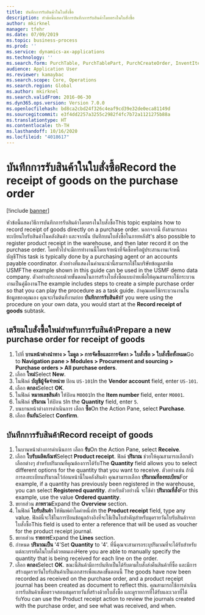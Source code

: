```yaml
---
title: บันทึกการรับสินค้าในใบสั่งซื้อ
description: หัวข้อนี้แสดงวิธีการบันทึกการรับสินค้าโดยตรงในใบสั่งซื้อ
author: mkirknel
manager: tfehr
ms.date: 07/09/2019
ms.topic: business-process
ms.prod: ''
ms.service: dynamics-ax-applications
ms.technology: ''
ms.search.form: PurchTable, PurchTablePart, PurchCreateOrder, InventItemIdLookupPurchase, PurchEditLines
audience: Application User
ms.reviewer: kamaybac
ms.search.scope: Core, Operations
ms.search.region: Global
ms.author: mkirknel
ms.search.validFrom: 2016-06-30
ms.dyn365.ops.version: Version 7.0.0
ms.openlocfilehash: bd8ca2cbd24f326c4eaf9cd39e32de0eca81149d
ms.sourcegitcommit: e3f4dd2257a3255c2982f4fc7b72a1121275b88a
ms.translationtype: HT
ms.contentlocale: th-TH
ms.lasthandoff: 10/16/2020
ms.locfileid: "4018617"
---
```

# <a name="record-the-receipt-of-goods-on-the-purchase-order"></a><span data-ttu-id="80e0f-103">บันทึกการรับสินค้าในใบสั่งซื้อ</span><span class="sxs-lookup"><span data-stu-id="80e0f-103">Record the receipt of goods on the purchase order</span></span>

[!include [banner](../../includes/banner.md)]

<span data-ttu-id="80e0f-104">หัวข้อนี้แสดงวิธีการบันทึกการรับสินค้าโดยตรงในใบสั่งซื้อ</span><span class="sxs-lookup"><span data-stu-id="80e0f-104">This topic explains how to record receipt of goods directly on a purchase order.</span></span> <span data-ttu-id="80e0f-105">นอกจากนี้ ยังสามารถลงทะเบียนใบรับสินค้าในคลังสินค้า และจากนั้น บันทึกบนใบสั่งซื้อในภายหลัง</span><span class="sxs-lookup"><span data-stu-id="80e0f-105">It's also possible to register product receipt in the warehouse, and then later record it on the purchase order.</span></span> <span data-ttu-id="80e0f-106">โดยทั่วไปจะมีการทำงานนี้โดยเจ้าหน้าที่จัดซื้อหรือผู้ประสานงานเจ้าหนี้บัญชี</span><span class="sxs-lookup"><span data-stu-id="80e0f-106">This task is typically done by a purchasing agent or an accounts payable coordinator.</span></span> <span data-ttu-id="80e0f-107">ตัวอย่างที่แสดงในคำแนะนำนี้สามารถใช้ในบริษัทข้อมูลสาธิต USMF</span><span class="sxs-lookup"><span data-stu-id="80e0f-107">The example shown in this guide can be used in the USMF demo data company.</span></span> <span data-ttu-id="80e0f-108">ตัวอย่างประกอบด้วยขั้นตอนในการสร้างใบสั่งซื้อแบบง่ายเพื่อให้คุณสามารถใช้กระบวนงานเป็นคู่มืองาน</span><span class="sxs-lookup"><span data-stu-id="80e0f-108">The example includes steps to create a simple purchase order so that you can play the procedure as a task guide.</span></span> <span data-ttu-id="80e0f-109">ถ้าคุณเคยใช้กระบวนงานในข้อมูลของคุณเอง คุณจะเริ่มต้นที่งานย่อย **บันทึกการรับสินค้า**</span><span class="sxs-lookup"><span data-stu-id="80e0f-109">If you were using the procedure on your own data, you would start at the **Record receipt of goods** subtask.</span></span>


## <a name="prepare-a-new-purchase-order-for-receipt-of-goods"></a><span data-ttu-id="80e0f-110">เตรียมใบสั่งซื้อใหม่สำหรับการรับสินค้า</span><span class="sxs-lookup"><span data-stu-id="80e0f-110">Prepare a new purchase order for receipt of goods</span></span>
1. <span data-ttu-id="80e0f-111">ไปที่ **บานหน้าต่างนำทาง > โมดูล > การจัดซื้อและการจัดหา > ใบสั่งซื้อ > ใบสั่งซื้อทั้งหมด**</span><span class="sxs-lookup"><span data-stu-id="80e0f-111">Go to **Navigation pane > Modules > Procurement and sourcing > Purchase orders > All purchase orders**.</span></span>
2. <span data-ttu-id="80e0f-112">เลือก **ใหม่**</span><span class="sxs-lookup"><span data-stu-id="80e0f-112">Select **New**.</span></span>
3. <span data-ttu-id="80e0f-113">ในฟิลด์ **บัญชีผู้จัดจำหน่าย** ป้อน `US-101`</span><span class="sxs-lookup"><span data-stu-id="80e0f-113">In the **Vendor account** field, enter `US-101`.</span></span>
4. <span data-ttu-id="80e0f-114">เลือก **ตกลง**</span><span class="sxs-lookup"><span data-stu-id="80e0f-114">Select **OK**.</span></span>
5. <span data-ttu-id="80e0f-115">ในฟิลด์ **หมายเลขสินค้า** ให้ป้อน `M0001`</span><span class="sxs-lookup"><span data-stu-id="80e0f-115">In the **Item number** field, enter `M0001`.</span></span>
6. <span data-ttu-id="80e0f-116">ในฟิลด์ **ปริมาณ** ให้ป้อน `5`</span><span class="sxs-lookup"><span data-stu-id="80e0f-116">In the **Quantity** field, enter `5`.</span></span>
7. <span data-ttu-id="80e0f-117">บนบานหน้าต่างการดำเนินการ เลือก **ซื้อ**</span><span class="sxs-lookup"><span data-stu-id="80e0f-117">On the Action Pane, select **Purchase**.</span></span>
8. <span data-ttu-id="80e0f-118">เลือก **ยืนยัน**</span><span class="sxs-lookup"><span data-stu-id="80e0f-118">Select **Confirm**.</span></span>

## <a name="record-receipt-of-goods"></a><span data-ttu-id="80e0f-119">บันทึกการรับสินค้า</span><span class="sxs-lookup"><span data-stu-id="80e0f-119">Record receipt of goods</span></span>
1. <span data-ttu-id="80e0f-120">ในบานหน้าต่างการดำเนินการ เลือก **รับ**</span><span class="sxs-lookup"><span data-stu-id="80e0f-120">On the Action Pane, select **Receive**.</span></span>
2. <span data-ttu-id="80e0f-121">เลือก **ใบรับผลิตภัณฑ์**</span><span class="sxs-lookup"><span data-stu-id="80e0f-121">Select **Product receipt**.</span></span> <span data-ttu-id="80e0f-122">ฟิลด์ **ปริมาณ** ช่วยให้คุณสามารถเลือกตัวเลือกต่างๆ สำหรับปริมาณที่คุณต้องการได้รับ</span><span class="sxs-lookup"><span data-stu-id="80e0f-122">The **Quantity** field allows you to select different options for the quantity that you want to receive.</span></span> <span data-ttu-id="80e0f-123">ตัวอย่างเช่น ถ้ามีการลงทะเบียนปริมาณไว้ก่อนหน้านี้ในคลังสินค้า คุณสามารถเลือก **ปริมาณที่ลงทะเบียน**</span><span class="sxs-lookup"><span data-stu-id="80e0f-123">For example, if a quantity has previously been registered in the warehouse, you can select **Registered quantity**.</span></span> <span data-ttu-id="80e0f-124">สำหรับตัวอย่างนี้ จะใช้ค่า **ปริมาณที่สั่ง**</span><span class="sxs-lookup"><span data-stu-id="80e0f-124">For this example, use the value **Ordered quantity**.</span></span>
3. <span data-ttu-id="80e0f-125">ขยายส่วน **ภาพรวม**</span><span class="sxs-lookup"><span data-stu-id="80e0f-125">Expand the **Overview** section.</span></span>
4. <span data-ttu-id="80e0f-126">ในฟิลด์ **ใบรับสินค้า** ให้พิมพ์ค่าใดค่าหนึ่ง</span><span class="sxs-lookup"><span data-stu-id="80e0f-126">In the **Product receipt** field, type any value.</span></span> <span data-ttu-id="80e0f-127">ฟิลด์นี้จะใช้ในการป้อนข้อมูลอ้างอิงที่จะใช้เป็นใบสำคัญสำหรับมุดรายวันใบรับสินค้าจากใบสั่งซื้อ</span><span class="sxs-lookup"><span data-stu-id="80e0f-127">This field is used to enter a reference that will be used as voucher for the product receipt journal.</span></span>  
5. <span data-ttu-id="80e0f-128">ขยายส่วน **รายการ**</span><span class="sxs-lookup"><span data-stu-id="80e0f-128">Expand the **Lines** section.</span></span>
6. <span data-ttu-id="80e0f-129">กำหนด **ปริมาณเป็น** '4'</span><span class="sxs-lookup"><span data-stu-id="80e0f-129">Set **Quantity** to '4'.</span></span> <span data-ttu-id="80e0f-130">ที่นี่คุณจะสามารถระบุปริมาณที่จะได้รับสำหรับแต่ละบรรทัดในใบสั่งด้วยตนเอง</span><span class="sxs-lookup"><span data-stu-id="80e0f-130">Here you are able to manually specify the quantity that is being received for each line on the order.</span></span>  
7. <span data-ttu-id="80e0f-131">เลือก **ตกลง**</span><span class="sxs-lookup"><span data-stu-id="80e0f-131">Select **OK**.</span></span> <span data-ttu-id="80e0f-132">ขณะนี้สินค้ามีการบันทึกเป็นได้รับตามใบสั่งส่งคืนสินค้าที่ซื้อ และมีการสร้างมุดรายวันใบรับสินค้าเป็นเอกสารเพื่อแสดงขั้นตอนนี้ </span><span class="sxs-lookup"><span data-stu-id="80e0f-132">The goods have now been recorded as received on the purchase order, and a product receipt journal has been created as document to reflect this.</span></span> <span data-ttu-id="80e0f-133">คุณสามารถใช้การดำเนินการรับสินค้าเพื่อตรวจสอบสมุดรายวันที่สร้างด้วยใบสั่งซื้อ และดูรายการที่ได้รับและเวลาที่ได้รับ</span><span class="sxs-lookup"><span data-stu-id="80e0f-133">You can use the Product receipt action to review the journals created with the purchase order, and see what was received, and when.</span></span>  

